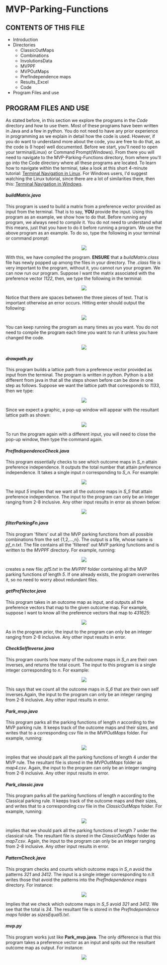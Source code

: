 # MVP-Parking-Functions
CONTENTS OF THIS FILE
---------------------

 * Introduction
 * Directories
    * ClassicOutMaps 
    * Combinations
    * InvolutionsData
    * MVPPF
    * MVPOutMaps
    * PrefIndependence maps
    * Results_Excel
    * Code
 * Program Files and use







PROGRAM FILES AND USE
---------------------
As stated before, in this section we explore the programs in the *Code* directory and how to use them. Most of these programs have been written in Java and a few in python. You do not need to have any prior experience in programming as we explain in detail how the code is used. However, if you do want to understand more about the code, you are free to do that, as the code is (I hope) well documented. Before we start, you'll need to open your terminal(Linux) or Command Prompt(Windows). From there you will need to navigate to the MVP-Parking-Functions directory, from where you'll go into the Code directory where all these programs are located. To learn how to navigate within the terminal, take a look at this short 4-minute tutorial: <a taget="_blank" title="hello" href="https://www.youtube.com/watch?v=xp6oHaStwww">Terminal Navigation in Linux</a>. For Windows users, I'd suggest watching the Linux tutorial, since there are a lot of similarities there, then this: <a taget="_blank" title="hello" href="https://www.youtube.com/watch?v=7ABkcHLdG_A">Terminal Navigation in Windows</a>.

#### *buildMatrix.java* ####
This program is used to build a matrix from a preference vector provided as input from the terminal. That is to say, **YOU** provide the input. Using this program as an example, we show how to do that. Before running any program, we always need to *compile* it. You do not need to understand what this means, just that you have to do it before running a program. We use the above program as an example. To do so, type the following in your terminal or command prompt:
                  <p align="center">
                       ![](/Snippets/compile1.png)
                  </p>
With this, we have compiled the program. **ENSURE** that a *buildMatrix.class* file has newly popped up among the files in your directory. The *.class* file is very important to the program, without it, you cannot run your program. We can now run our program. Suppose I want the matrix associated with the preference vector *1122*, then, we type the following in the terminal:
                   <p align="center">
                       ![](/Snippets/build.png)
                  </p>
Notice that there are spaces between the three pieces of text. That is important otherwise an error occurs. Hitting enter should output the following:
                   <p align="center">
                       ![](/Snippets/output1.png)
                  </p>
You can keep running the program as many times as you want. You do not need to compile the program each time you want to run it unless you have changed the code.
                   <p align="center">
                       ![](/Snippets/examples1.png)
                  </p>

#### *drawpath.py* ####
This program builds a lattice path from a preference vector provided as input from the terminal. The program is written in python. Python is a bit different from java in that all the steps shown before can be done in one step as follows. Suppose we want the lattice path that corresponds to *1133*, then we type:
                  <p align="center">
                       ![](/Snippets/draw.png)
                  </p>
Since we expect a graphic, a pop-up window will appear with the resultant lattice path as shown:
                   <p align="center">
                       ![](/Snippets/example2.png)
                  </p>
To run the program again with a different input, you will need to close the pop-up window, then type the command again.

#### *PrefIndependenceCheck.java* ####
This program essentially checks to see which outcome maps in *S_n* attain preference independence. It outputs the total number that attain preference independence. It takes a single input *n* corresponding to *S_n*. For example:
                     <p align="center">
                       ![](/Snippets/equal.png)
                    </p>
                     
The input *5* implies that we want all the outcome maps in *S_5* that attain preference independence. The input to the program can only be an integer ranging from 2-8 inclusive. Any other input results in error as shown below:
                     <p align="center">
                       ![](/Snippets/error1.png)
                     </p>

#### *filterParkingFn.java* ####
This program 'filters' out all the MVP parking functions from all possible combinations from the set \{1,2,...,n\}. The output is a file, whose name is *pf_n.txt*. The file contains all the 'filtered' out MVP parking functions and is written to the *MVPPF* directory. For example, running:
                     <p align="center">
                       ![](/Snippets/filter.png)
                    </p>
creates a new file: *pf5.txt* in the *MVPPF* folder containing all the MVP parking functions of length *5*. If one already exists, the program overwrites it, so no need to worry about redundant files.

#### *getPrefVector.java* ####
This program takes in an outcome map as input, and outputs all the preference vectors that map to the given outcome map. For example, suppose I want to know all the preference vectors that map to *431625*:
                     <p align="center">
                       ![](/Snippets/prefVectors.png)
                    </p>
As in the program prior, the input to the program can only be an integer ranging from 2-8 inclusive. Any other input results in error.

#### *CheckSelfInverse.java* ####
This program counts how many of the outcome maps in *S_n* are their own inverses, and returns the total count. The input to this program is a single integer corresponding to *n*. For example:
                    <p align="center">
                       ![](/Snippets/inverse.png)
                    </p>
This says that we count all the outcome maps in *S_6* that are their own self inverses.Again, the input to the program can only be an integer ranging from 2-8 inclusive. Any other input results in error.


#### *Park_mvp.java* ####
This program parks all the parking functions of length *n* according to the MVP parking rule. It keeps track of the outcome maps and their sizes, and writes that to a corresponding csv file in the *MVPOutMaps* folder. For example, running:
                  <p align="center">
                     ![](/Snippets/mvp.png)
                  </p>
implies that we should park all the parking functions of length 4 under the MVP rule. The resultant file is stored in the *MVPOutMaps* folder as *map4.csv*. Again, the input to the program can only be an integer ranging from 2-8 inclusive. Any other input results in error.

#### *Park_classic.java* ####
This program parks all the parking functions of length *n* according to the Classical parking rule. It keeps track of the outcome maps and their sizes, and writes that to a corresponding csv file in the *ClassicOutMaps* folder. For example, running:
                  <p align="center">
                     ![](/Snippets/classic.png)
                  </p>
implies that we should park all the parking functions of length 7 under the classical rule. The resultant file is stored in the *ClassicOutMaps* folder as *map7.csv*. Again, the input to the program can only be an integer ranging from 2-8 inclusive. Any other input results in error.

#### *PatternCheck.java* ####
This program checks and counts which outcome maps in *S_n* avoid the patterns *321* and *3412*. The input is a single integer corresponding to *n*.It writes those that avoid the patterns into the *PrefIndependence maps* directory. For instance: 
                   <p align="center">
                     ![](/Snippets/pattern.png)
                   </p>
Implies that we check which outcome maps in *S_5* avoid *321* and *3412*. We see that the total is *34*. The resultant file is stored in the *PrefIndependence maps* folder as *sizesEqual5.txt*.  

#### *mvp.py* ####
This program works just like **Park_mvp.java**. The only difference is that this program takes a preference vector as an input and spits out the resultant outcome map as output. For instance:
                   <p align="center">
                     ![](/Snippets/mvp_py.png)
                   </p>
